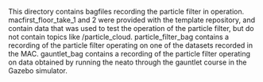 This directory contains bagfiles recording the particle filter in operation. 
macfirst_floor_take_1 and 2 were provided with the template repository, and contain data that was used to test the operation of the particle filter, but do not contain topics like /particle_cloud.
particle_filter_bag contains a recording of the particle filter operating on one of the datasets recorded in the MAC.
gauntlet_bag contains a recording of the particle filter operating on data obtained by running the neato through the gauntlet course in the Gazebo simulator.
